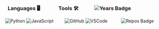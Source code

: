 ### &nbsp; Languages 🖥 &nbsp; &nbsp; &nbsp; &nbsp; &nbsp; &nbsp; &nbsp; Tools 🛠️ &nbsp; &nbsp; &nbsp; &nbsp; &nbsp; &nbsp; ![Years Badge](https://badges.pufler.dev/years/puf17640)
![Python](https://img.shields.io/badge/-Python-000000?style=flat&logo=python) ![JavaScript](https://img.shields.io/badge/-JavaScript-000000?style=flat&logo=javascript) &nbsp; &nbsp; &nbsp; &nbsp; ![GitHub](https://img.shields.io/badge/-GitHub-000000?style=flat&logo=github&logoColor=FFFFFF) ![VSCode](https://img.shields.io/badge/-VSCode-000000?style=flat&logo=visual-studio-code&logoColor=007acc) &nbsp; &nbsp; &nbsp; &nbsp; &nbsp; ![Repos Badge](https://badges.pufler.dev/repos/puf17640)
